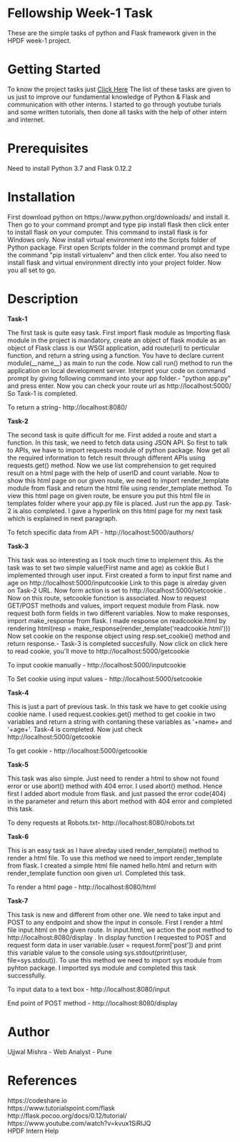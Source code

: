 <h1>Fellowship Week-1 Task</h1>

<p>These are the simple tasks of python and Flask framework given in the HPDF week-1 project.</p>

<h1>Getting Started</h1>

<p>To know the project tasks just <a href="https://docs.google.com/document/d/1cnCbFkgn-A7pSONDTX9AlIzaqyWlZFZAT4xncfAYXcc/edit?ts=5a1e8781#">Click Here</a> The list of these tasks are given to us just to improve our fundamental knowledge of Python & Flask and communication with other interns. I started to go through youtube turials and some written tutorials, then done all tasks with the help of other intern and internet.</p>

<h1>Prerequisites</h1>

<p>Need to install Python 3.7 and Flask 0.12.2</p>

<h1>Installation</h1> 

<p>First download python on https://www.python.org/downloads/ and install it. Then go to your command prompt and type pip install flask then click enter to install flask on your computer. This command to install flask is for Windows only. Now install virtual environment into the Scripts folder of Python package. First open Scripts folder in the command prompt and type the command "pip install virtualenv" and then click enter. You also need to install flask and virtual environment directly into your project folder. Now you all set to go.</p>

<h1>Description</h2>

<p><strong>Task-1</strong></p>

<p>The first task is quite easy task. First import flask module as Importing flask module in the project is mandatory, create an object of flask module as an object of Flask class is our WSGI application, add route(url) to perticular function, and return a string using a function. You have to declare current module(__name__) as main to run the code. Now call run() method to run the application on local development server. Interpret your code on command prompt by giving following command into your app folder.- "python app.py" and press enter. Now you can check your route url as http://localhost:5000/ So Task-1 is completed.</p>
<p>To return a string- http://localhost:8080/</p> 

<p><strong>Task-2</strong></p>

<p>The second task is quite difficult for me. First added a route and start a function. In this task, we need to fetch data using JSON API. So first to talk to APIs, we have to import requests module of python package. Now get all the required information to fetch result through different APIs using requests.get() method. Now we use list comprehension to get required result on a html page with the help of userID and count variable. Now to show this html page on our given route, we need to import render_template module from flask and return the html file using render_template method. To view this html page on given route, be ensure you put this html file in templates folder where your app.py file is placed. Just run the app.py. Task-2 is also completed. I gave a hyperlink on this html page for my next task which is explained in next paragraph. </p>
<p>To fetch specific data from API - http://localhost:5000/authors/ </p>

<p><strong>Task-3</strong></p>

<p>This task was so interesting as I took much time to implement this. As the task was to set two simple value(First name and age) as cokkie But I implemented through user input. First created a form to input first name and age on http://localhost:5000/inputcookie Link to this page is alreday given on Task-2 URL. Now form action is set to http://localhost:5000/setcookie . Now on this route, setcookie function is associated. Now to request GET/POST methods and values, import request module from Flask. now request both form fields in two different variables. Now to make responses, import make_response from flask. I made response on readcookie.html by rendering html(resp = make_response(render_template('readcookie.html'))) Now set cookie on the response object using resp.set_cookie() method and return response.- Task-3 is completed succesfully. Now click on click here to read cookie, you'll move to http://localhost:5000/getcookie  </p>
<p>To input cookie manually - http://localhost:5000/inputcookie </p>
<p>To Set cookie using input values - http://localhost:5000/setcookie </p>

<p><strong>Task-4</strong></p>

<p>This is just a part of previous task. In this task we have to get cookie using cookie name. I used request.cookies.get() method to get cookie in two variables and return a string with contaning these variables as '+name+ and '+age+'. Task-4 is completed. Now just check http://localhost:5000/getcookie </p>
<p>To get cookie - http://localhost:5000/getcookie </p>

<p><strong>Task-5</strong></p>

<p>This task was also simple. Just need to render a html to show not found error or use abort() method with 404 error. I used abort() method. Hence first I added abort module from flask. and just passed the error code(404) in the parameter and return this abort method with 404 error and completed this task. </p>
<p>To deny requests at Robots.txt- http://localhost:8080/robots.txt </p>

<p><strong>Task-6</strong></p>

<p>This is an easy task as I have alreday used render_template() method to render a html file. To use this method we need to import render_template from flask. I created a simple html file named hello.html and return with render_template function oon given url. Completed this task.</p>
<p>To render a html page - http://localhost:8080/html </p>

<p><strong>Task-7</strong></p>

<p>This task is new and different from other one. We need to take input and POST to any endpoint and show the input in console. First I render a html file input.html on the given route. In input.html, we action the post method to http://localhost:8080/display . In display function I requested to POST and request form data in user variable.(user = request.form['post']) and print this variable value to the console using sys.stdout(print(user, file=sys.stdout)). To use this method we need to import sys module from pyhton package. I imported sys module and completed this task successfully.</p>
<p>To input data to a text box - http://localhost:8080/input </p>
<p>End point of POST method - http://localhost:8080/display </p>

<h1>Author</h1>

<p>Ujjwal Mishra - Web Analyst - Pune</p>

<h1>References</h1>

<p>https://codeshare.io <br> https://www.tutorialspoint.com/flask <br> http://flask.pocoo.org/docs/0.12/tutorial/ <br> https://www.youtube.com/watch?v=kvux1SiRIJQ <br> HPDF Intern Help</p>
